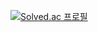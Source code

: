 [![Solved.ac 프로필](http://mazassumnida.wtf/api/v2/generate_badge?boj=krustm8)](https://solved.ac/krustm8)
